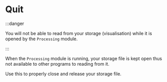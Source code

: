 # Quit

:::danger

You will not be able to read from your storage (visualisation) while it is
opened by the `Processing` module.

:::

When the `Processing` module is running, your storage file is kept open thus
not available to other programs to reading from it.

Use this to properly close and release your storage file.
